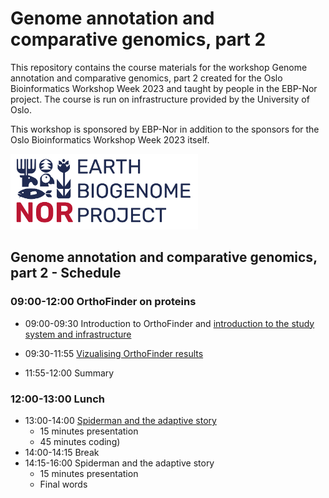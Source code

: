 # Genome annotation and comparative genomics, part 2

This repository contains the course materials for the workshop Genome annotation and comparative genomics, part 2 created for the Oslo Bioinformatics Workshop Week 2023 and taught by people in the EBP-Nor project. The course is run on infrastructure provided by the University of Oslo. 

This workshop is sponsored by EBP-Nor in addition to the sponsors for the Oslo Bioinformatics Workshop Week 2023 itself. 

<img src="EBP_Nor-orig.png" alt="EBP_Nor logo" width="300"/>



##  Genome annotation and comparative genomics, part 2 - Schedule

### 09:00-12:00 OrthoFinder on proteins

* 09:00-09:30 Introduction to OrthoFinder and [introduction to the study system and infrastructure](00_introduction.md)
* 09:30-11:55 [Vizualising OrthoFinder results](https://github.com/ebp-nor/genome_annotation_comparative_genomics_part2/blob/main/Obiwow_orthofinder_stats_2023_2.html)

* 11:55-12:00 Summary

### 12:00-13:00 Lunch

* 13:00-14:00 [Spiderman and the adaptive story](https://github.com/ebp-nor/genome_annotation_comparative_genomics_part2/blob/main/dNdS.md)
  * 15 minutes presentation
  * 45 minutes coding)
* 14:00-14:15 Break
* 14:15-16:00 Spiderman and the adaptive story
  * 15 minutes presentation 
  * Final words
